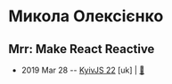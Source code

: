 # Микола Олексієнко

## Mrr: Make React Reactive
- 2019 Mar 28 -- [KyivJS 22](https://www.youtube.com/watch?v=9Mv83tUvbxk&list=PLxw9RJPDS60rZDoo9WrTddVtkKVhaxMDn&index=2&t=0s) [uk] | [:notebook:](http://bit.ly/2WzMzbH)  
